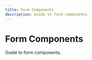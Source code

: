 ```yaml
---
title: Form Components
description: Guide to form components
---
```


# Form Components

Guide to form components.